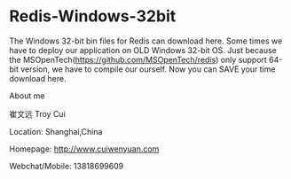 # Redis-Windows-32bit
The Windows 32-bit bin files for Redis can download here.
Some times we have to deploy our application on OLD Windows 32-bit OS. Just because the MSOpenTech(https://github.com/MSOpenTech/redis) only support 64-bit version, we have to compile our ourself. Now you can SAVE your time download here.

About me

崔文远 Troy Cui

Location: Shanghai,China

Homepage: http://www.cuiwenyuan.com

Webchat/Mobile: 13818699609
